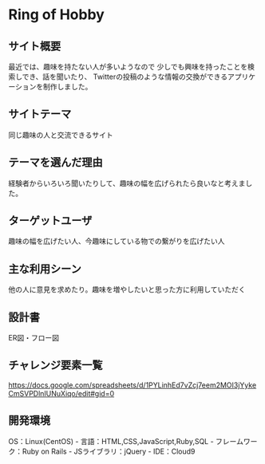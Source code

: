 # Ring of Hobby  

## サイト概要  

最近では、趣味を持たない人が多いようなので 少しでも興味を持ったことを検索しでき、話を聞いたり、 Twitterの投稿のような情報の交換ができるアプリケーションを制作しました。  

## サイトテーマ  

同じ趣味の人と交流できるサイト  

## テーマを選んだ理由  

経験者からいろいろ聞いたりして、趣味の幅を広げられたら良いなと考えました。  

## ターゲットユーザ  

趣味の幅を広げたい人、今趣味にしている物での繋がりを広げたい人  

## 主な利用シーン  

他の人に意見を求めたり。趣味を増やしたいと思った方に利用していただく  

## 設計書  

ER図・フロー図  

## チャレンジ要素一覧  

https://docs.google.com/spreadsheets/d/1PYLinhEd7vZcj7eem2MOI3jYykeCmSVPDlnIUNuXiqo/edit#gid=0  

## 開発環境  

OS：Linux(CentOS) - 言語：HTML,CSS,JavaScript,Ruby,SQL - フレームワーク：Ruby on Rails - JSライブラリ：jQuery - IDE：Cloud9  
